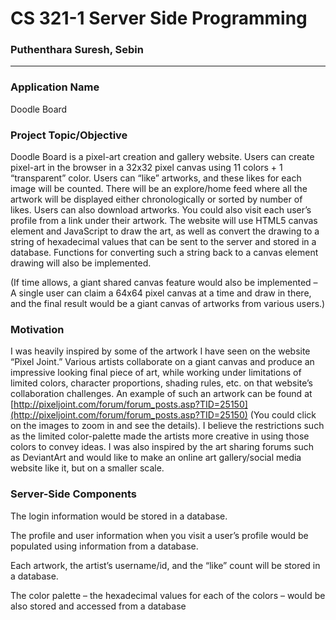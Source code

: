# CS 321-1 Server Side Programming
### Puthenthara Suresh, Sebin
---

### Application Name
Doodle Board

### Project Topic/Objective
Doodle Board is a pixel-art creation and gallery website. Users can create pixel-art in the browser in a 32x32 pixel canvas using 11 colors + 1 “transparent” color. Users can “like” artworks, and these likes for each image will be counted. There will be an explore/home feed where all the artwork will be displayed either chronologically or sorted by number of likes. Users can also download artworks. You could also visit each user’s profile from a link under their artwork. The website will use HTML5 canvas element and JavaScript to draw the art, as well as convert the drawing to a string of hexadecimal values that can be sent to the server and stored in a database. Functions for converting such a string back to a canvas element drawing will also be implemented.

(If time allows, a giant shared canvas feature would also be implemented – A single user can claim a 64x64 pixel canvas at a time and draw in there, and the final result would be a giant canvas of artworks from various users.)


### Motivation
I was heavily inspired by some of the artwork I have seen on the website “Pixel Joint.” Various artists collaborate on a giant canvas and produce an impressive looking final piece of art, while working under limitations of limited colors, character proportions, shading rules, etc. on that website’s collaboration challenges. An example of such an artwork can be found at [http://pixeljoint.com/forum/forum_posts.asp?TID=25150](http://pixeljoint.com/forum/forum_posts.asp?TID=25150) (You could click on the images to zoom in and see the details). I believe the restrictions such as the limited color-palette made the artists more creative in using those colors to convey ideas. I was also inspired by the art sharing forums such as DeviantArt and would like to make an online art gallery/social media website like it, but on a smaller scale.

### Server-Side Components
The login information would be stored in a database.

The profile and user information when you visit a user’s profile would be populated using information from a database.

Each artwork, the artist’s username/id, and the “like” count will be stored in a database.

The color palette – the hexadecimal values for each of the colors – would be also stored and accessed from a database


